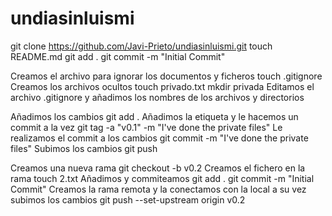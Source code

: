 # undiasinluismi
git clone https://github.com/Javi-Prieto/undiasinluismi.git
touch README.md
git add .
git commit -m "Initial Commit"

Creamos el archivo para ignorar los documentos y ficheros
touch .gitignore
Creamos los archivos ocultos
touch privado.txt
mkdir privada
Editamos el archivo .gitignore y añadimos los nombres de los archivos y directorios

Añadimos los cambios
git add .
Añadimos la etiqueta y le hacemos un commit a la vez
git tag -a "v0.1" -m "I've done the private files"
Le realizamos el commit a los cambios
git commit -m "I've done the private files"
Subimos los cambios
git push

Creamos una nueva rama
git checkout -b v0.2
Creamos el fichero en la rama
touch 2.txt
Añadimos y commiteamos
git add .
git commit -m "Initial Commit"
Creamos la rama remota y la conectamos con la local a su vez subimos los cambios
git push --set-upstream origin v0.2

